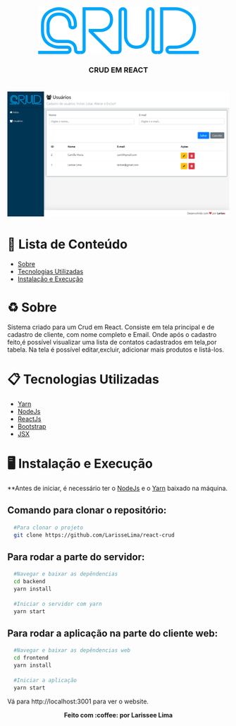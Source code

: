 <div align="center">
  <img src=".github/logo.png">
</div>

<h3 align="center"> CRUD EM REACT


<h1 align="center">
    <img src=".github/crud-react.png">
</h1>


# :pushpin: Lista de Conteúdo 
* [Sobre](#recycle-sobre)
* [Tecnologias Utilizadas](#clipboard-tecnologias-utilizadas)
* [Instalação e Execução](#desktop_computer-instalação-e-execução)


# :recycle: Sobre
Sistema criado para um Crud em React. Consiste em tela principal e de cadastro de cliente, com nome completo e Email. Onde após o cadastro feito,é possível visualizar uma lista de contatos cadastrados em tela,por tabela. Na tela é possível editar,excluir, adicionar mais produtos e listá-los.

# :clipboard: Tecnologias Utilizadas
* [Yarn](https://yarnpkg.com/)
* [NodeJs](https://nodejs.org/en/)
* [ReactJs](https://reactjs.org/)
* [Bootstrap](https://getbootstrap.com/)
* [JSX](https://pt-br.reactjs.org/docs/introducing-jsx.html)



# :desktop_computer: Instalação e Execução
**Antes de iniciar, é necessário ter o [NodeJs](https://nodejs.org/en/) e o [Yarn](https://yarnpkg.com/) baixado na máquina.

## Comando para clonar o repositório: 
```bash
  #Para clonar o projeto
  git clone https://github.com/LarisseLima/react-crud
```
## Para rodar a parte do servidor:
```bash
  #Navegar e baixar as depêndencias
  cd backend
  yarn install

  #Iniciar o servidor com yarn
  yarn start
```

## Para rodar a aplicação na parte do cliente web:
```bash
  #Navegar e baixar as depêndencias web
  cd frontend
  yarn install
  
  #Iniciar a aplicação
  yarn start
```
Vá para http://localhost:3001 para ver o website.

<p align="center"><b>Feito com 	:coffee: por Larissee Lima</b></p>
